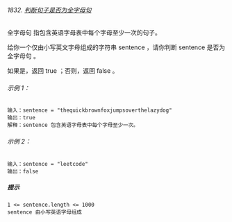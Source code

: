 ###### 1832. [判断句子是否为全字母句](https://leetcode-cn.com/problems/check-if-the-sentence-is-pangram/)

全字母句 指包含英语字母表中每个字母至少一次的句子。

给你一个仅由小写英文字母组成的字符串 sentence ，请你判断 sentence 是否为 全字母句 。

如果是，返回 true ；否则，返回 false 。

###### 示例 1：

```
输入：sentence = "thequickbrownfoxjumpsoverthelazydog"
输出：true
解释：sentence 包含英语字母表中每个字母至少一次。
```

###### 示例 2：

```
输入：sentence = "leetcode"
输出：false

```


##### 提示

```
1 <= sentence.length <= 1000
sentence 由小写英语字母组成

```


